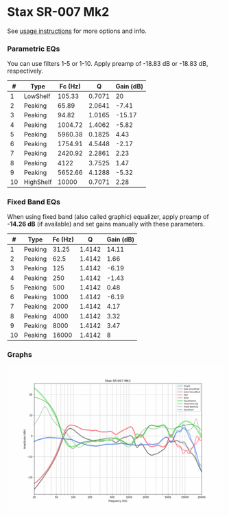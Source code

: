 # Stax SR-007 Mk2
See [usage instructions](https://github.com/jaakkopasanen/AutoEq#usage) for more options and info.

### Parametric EQs
You can use filters 1-5 or 1-10. Apply preamp of -18.83 dB or -18.83 dB, respectively.

|   # | Type      |   Fc (Hz) |      Q |   Gain (dB) |
|-----|-----------|-----------|--------|-------------|
|   1 | LowShelf  |    105.33 | 0.7071 |       20    |
|   2 | Peaking   |     65.89 | 2.0641 |       -7.41 |
|   3 | Peaking   |     94.82 | 1.0165 |      -15.17 |
|   4 | Peaking   |   1004.72 | 1.4062 |       -5.82 |
|   5 | Peaking   |   5960.38 | 0.1825 |        4.43 |
|   6 | Peaking   |   1754.91 | 4.5448 |       -2.17 |
|   7 | Peaking   |   2420.92 | 2.2861 |        2.23 |
|   8 | Peaking   |   4122    | 3.7525 |        1.47 |
|   9 | Peaking   |   5652.66 | 4.1288 |       -5.32 |
|  10 | HighShelf |  10000    | 0.7071 |        2.28 |

### Fixed Band EQs
When using fixed band (also called graphic) equalizer, apply preamp of **-14.26 dB** (if available) and set gains manually with these parameters.

|   # | Type    |   Fc (Hz) |      Q |   Gain (dB) |
|-----|---------|-----------|--------|-------------|
|   1 | Peaking |     31.25 | 1.4142 |       14.11 |
|   2 | Peaking |     62.5  | 1.4142 |        1.66 |
|   3 | Peaking |    125    | 1.4142 |       -6.19 |
|   4 | Peaking |    250    | 1.4142 |       -1.43 |
|   5 | Peaking |    500    | 1.4142 |        0.48 |
|   6 | Peaking |   1000    | 1.4142 |       -6.19 |
|   7 | Peaking |   2000    | 1.4142 |        4.17 |
|   8 | Peaking |   4000    | 1.4142 |        3.32 |
|   9 | Peaking |   8000    | 1.4142 |        3.47 |
|  10 | Peaking |  16000    | 1.4142 |        8    |

### Graphs
![](./Stax%20SR-007%20Mk2.png)
